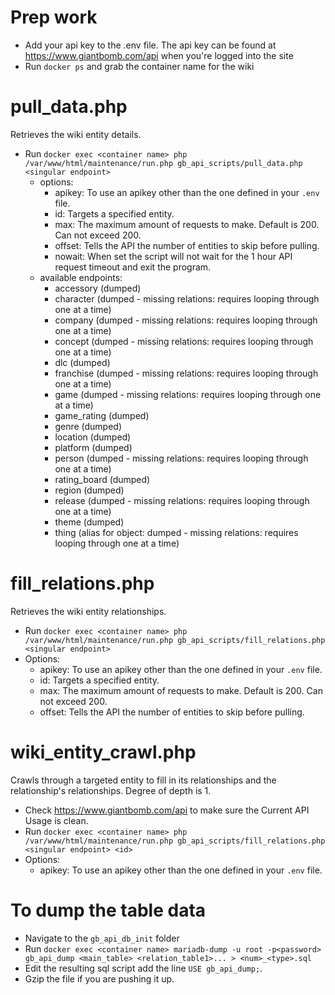 # Prep work

- Add your api key to the .env file. The api key can be found at https://www.giantbomb.com/api when you're logged into the site
- Run `docker ps` and grab the container name for the wiki

# pull_data.php

Retrieves the wiki entity details.

- Run `docker exec <container name> php /var/www/html/maintenance/run.php gb_api_scripts/pull_data.php <singular endpoint>`
  - options:
    - apikey: To use an apikey other than the one defined in your `.env` file.
    - id: Targets a specified entity.
    - max: The maximum amount of requests to make. Default is 200. Can not exceed 200.
    - offset: Tells the API the number of entities to skip before pulling.
    - nowait: When set the script will not wait for the 1 hour API request timeout and exit the program.
  - available endpoints:
    - accessory (dumped)
    - character (dumped - missing relations: requires looping through one at a time)
    - company (dumped - missing relations: requires looping through one at a time)
    - concept (dumped - missing relations: requires looping through one at a time)
    - dlc (dumped)
    - franchise (dumped - missing relations: requires looping through one at a time)
    - game (dumped - missing relations: requires looping through one at a time)
    - game_rating (dumped)
    - genre (dumped)
    - location (dumped)
    - platform (dumped)
    - person (dumped - missing relations: requires looping through one at a time)
    - rating_board (dumped)
    - region (dumped)
    - release (dumped - missing relations: requires looping through one at a time)
    - theme (dumped)
    - thing (alias for object: dumped - missing relations: requires looping through one at a time)

# fill_relations.php

Retrieves the wiki entity relationships.

- Run `docker exec <container name> php /var/www/html/maintenance/run.php gb_api_scripts/fill_relations.php <singular endpoint>`
- Options:
  - apikey: To use an apikey other than the one defined in your `.env` file.
  - id: Targets a specified entity.
  - max: The maximum amount of requests to make. Default is 200. Can not exceed 200.
  - offset: Tells the API the number of entities to skip before pulling.

# wiki_entity_crawl.php

Crawls through a targeted entity to fill in its relationships and the relationship's relationships. Degree of depth is 1.

- Check https://www.giantbomb.com/api to make sure the Current API Usage is clean.
- Run `docker exec <container name> php /var/www/html/maintenance/run.php gb_api_scripts/fill_relations.php <singular endpoint> <id>`
- Options:
  - apikey: To use an apikey other than the one defined in your `.env` file.

# To dump the table data

- Navigate to the `gb_api_db_init` folder
- Run `docker exec <container name> mariadb-dump -u root -p<password> gb_api_dump <main_table> <relation_table1>... > <num>_<type>.sql`
- Edit the resulting sql script add the line `USE gb_api_dump;`.
- Gzip the file if you are pushing it up.
